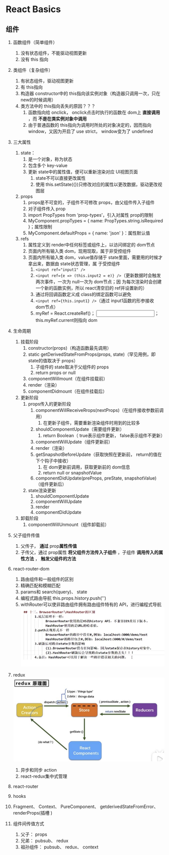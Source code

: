 # React Basics

## 组件
1. 函数组件（简单组件）
   1. 没有状态组件，不能驱动视图更新
   1. 没有 this 指向
2. 类组件（复杂组件）
   1. 有状态组件，驱动视图更新
   2. 有 this指向
   3. 构造器 constructor中的 this指向该实例对象（构造器只调⽤⼀次，只在 new的时候调⽤）
   4. 类⽅法中的 this指向丢失的原因？？？
      1. 函数指向给 onclick， onclick点击时执⾏的函数在 dom上 **直接调⽤** ，⽽ **不是在类实例对象中调⽤**
      2. 由于普通函数的 this指向为调⽤时所处的对象决定的，因⽽指向 window，⼜因为开启了 use strict， window变为了 undefined
3. 三⼤属性
   1. state：
      1. 是⼀个对象，称为状态
      2. 包含多个 key-value
      3. 更新 state中的属性值，便可以重新渲染对应 UI视图⻚⾯
         1. state不可以直接更改属性
         2. 使⽤ this.setState({})只修改对应的属性以更改数据，驱动更改视图层
   2. props
      1. props是不可变的，⼦组件不可修改 props，由⽗组件传⼊⼦组件
      2. 对⼦组件传⼊ prop<A name="1" name1={1}></A>
      3. import PropTypes from ‘prop-typesʼ，引⼊对属性 prop的限制
      4. MyComponent.propTypes = { name: PropTypes.string.isRequired }；属性限制
      5. MyComponent.defaultProps = { name: 'json' }：属性默认值
   3. refs
      1. 属性定义到 render中任何标签或组件上，以访问绑定的 dom节点
      2. ⻚⾯内所有输⼊类 dom，现⽤现取，属于⾮受控组件
      3. ⻚⾯内所有输⼊类 dom，value值存储于 state⾥⾯，需要⽤的时候才拿出来，数据由 state状态管理，属 于受控组件
         1. `<input ref="input1" />`
         2. `<input ref={e => (this.input2 = e)} />`（更新数据时会触发两次事件，⼀次为 null⼀次为 dom节点；因 为每次渲染时会创建⼀个新的函数实例，所以 react清空旧的 ref并设置新的）
         3. 通过将回调函数定义成 class的绑定函数可以避免
         4. `<input ref={this.input1} />`（通过 input1函数的形参接收 dom节点）
         5. myRef = React.createRef()； <input ref={this.myRef} />； this.myRef.current则指向 dom
4. ⽣命周期
   1. 挂载阶段
      1. constructor(props)（构造函数最先调⽤）
      2. static getDerivedStateFromProps(props, state)（罕⻅⽤例，即 state的值取决于 props）
         1. ⼦组件的 state取决于⽗组件的 props
         2. return props or null
      3. componentWillmount（在组件挂载前）
      4. render（渲染）
      5. componentDidmount（在组件挂载后）
   2. 更新阶段
      1. props传⼊的更新阶段
         1. componentWillReceiveRrops(nextProps)（在组件接收参数前调⽤）
            1. 在更新⼦组件，需要重新渲染组件时⽤到的⽐较多
         2. shouldComponentUpdate（需要组件更新）
            1. return Boolean（ true表示组件更新， false表示组件不更新）
         3. componentWillUpdate（组件更新前）
         4. render（渲染）
         5. getSnapshotBeforeUpdate（获取快照在更新前， return的值在下个钩⼦中接收）
            1. 在 dom更新前调⽤，获取更新前的 dom信息
            2. return null or snapshotValue
         6. componentDidUpdate(preProps, preState, snapshotValue)（组件更新后）
      2. state渲染更新
         1. shouldComponentUpdate
         2. componentWillUpdate
         3. render
         4. componentDidUpdate
   3. 卸载阶段
      1. componentWillUnmount（组件卸载前）
5. ⽗⼦组件传值
   1. ⽗传⼦， **通过** prop**属性传值**
   2. ⼦传⽗，通过 prop属性 **将⽗组件⽅法传⼊⼦组件** ，⼦组件 **调⽤传⼊的属性⽅法** ， **触发⽗组件的⽅法**
6. react-router-dom
   1. 路由组件和⼀般组件的区别
   2. 精确匹配和模糊匹配
   3. params和 search(query)、 state
   4. 编程式路由导航 this.props.history.push('')
   5. withRouter可以使⾮路由组件拥有路由组件特有的 API，进⾏编程式导航
![](./assets/Aspose.Words.bdb07b23-8480-466b-9fef-08b6ea7387cb.001.jpeg)

7. redux
![](./assets/Aspose.Words.bdb07b23-8480-466b-9fef-08b6ea7387cb.002.jpeg)
   1. 异步和同步 action
   2. react-redux集中式管理
1. react-router
2. hooks
3. Fragment、 Context、 PureComponent、 getderivedStateFromError、 renderProps(插槽 )
4. 组件间传值⽅式
   1. ⽗⼦： props
   2. 兄弟： pubsub、 redux
   3. 祖孙组件： pubsub、 redux、 context
